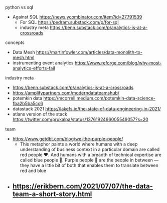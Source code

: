 
python vs sql
- Against SQL https://news.ycombinator.com/item?id=27791539
	- For SQL https://pedram.substack.com/p/for-sql
	- industry meta https://benn.substack.com/p/analytics-is-at-a-crossroads


concepts
- Data Mesh https://martinfowler.com/articles/data-monolith-to-mesh.html
- instrumenting event analytics https://www.reforge.com/blog/why-most-analytics-efforts-fail

industry meta
- https://benn.substack.com/p/analytics-is-at-a-crossroads
- https://amplifypartners.com/moderndatateamshub/
- potemkin data https://mcorrell.medium.com/potemkin-data-science-fba2b5ba5cc6
- datastack 2021 https://lakefs.io/the-state-of-data-engineering-in-2021/
- atlans version of the stack https://twitter.com/prukalpa/status/1376192466005549057?s=20


team 
- https://www.getdbt.com/blog/we-the-purple-people/
	- This metaphor paints a world where humans with a deep understanding of business context in a particular domain are called red people ❤️. And humans with a breadth of technical expertise are called blue people 💙. Purple people 💜 are the people in between — they have a little bit of both that enables them to translate between red and blue
- https://erikbern.com/2021/07/07/the-data-team-a-short-story.html
	- 